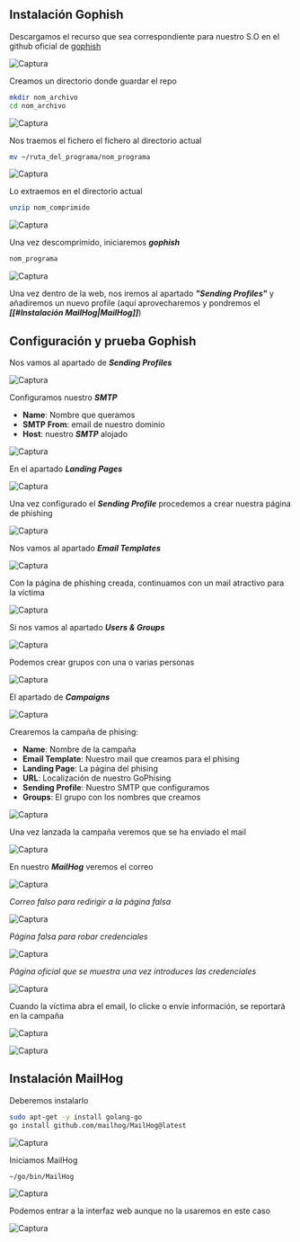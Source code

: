 

## Instalación Gophish


Descargamos el recurso que sea correspondiente para nuestro S.O en el github oficial de [gophish](https://github.com/gophish/gophish/releases)

![Captura](<img/Pasted image 20251029224349.png>)


Creamos un directorio donde guardar el repo

```bash
mkdir nom_archivo
cd nom_archivo
```


![Captura](<img/Pasted image 20251029224832.png>)


Nos traemos el fichero el fichero al directorio actual

```bash
mv ~/ruta_del_programa/nom_programa
```

![Captura](<img/Pasted image 20251029225246.png>)


Lo extraemos en el directorio actual

```bash
unzip nom_comprimido
```

![Captura](<img/Pasted image 20251029225651.png>)


Una vez descomprimido, iniciaremos ***gophish***

```bash
nom_programa
```


![Captura](<img/Pasted image 20251029230326.png>)


Una vez dentro de la web, nos iremos al apartado ***"Sending Profiles"*** y añadiremos un nuevo profile (aquí aprovecharemos y pondremos el ***[[#Instalación MailHog|MailHog]]***)


## Configuración y prueba Gophish


Nos vamos al apartado de ***Sending Profiles***

![Captura](<img/Pasted image 20251029235528.png>)

Configuramos nuestro ***SMTP***

- **Name**: Nombre que queramos
- **SMTP From**: email de nuestro dominio
- **Host**: nuestro ***SMTP*** alojado


![Captura](<img/Pasted image 20251029235513.png>)



En el apartado ***Landing Pages***


![Captura](<img/Pasted image 20251029235359.png>)

Una vez configurado el ***Sending Profile*** procedemos a crear nuestra página de phishing

![Captura](<img/Pasted image 20251029235411.png>)



Nos vamos al apartado ***Email Templates***

![Captura](<img/Pasted image 20251030001314.png>)


Con la página de phishing creada, continuamos con un mail atractivo para la víctima


![Captura](<img/Pasted image 20251030001330.png>)


Si nos vamos al apartado ***Users & Groups***

![Captura](<img/Pasted image 20251030002231.png>)

Podemos crear grupos con una o varias personas

![Captura](<img/Pasted image 20251030002216.png>)


El apartado de ***Campaigns***

![Captura](<img/Pasted image 20251030002642.png>)

Crearemos la campaña de phising:

- **Name**: Nombre de la campaña
- **Email Template**: Nuestro mail que creamos para el phising
- **Landing Page**: La página del phising
- **URL**: Localización de nuestro GoPhising
- **Sending Profile**: Nuestro SMTP que configuramos
- **Groups**: El grupo con los nombres que creamos


![Captura](<img/Pasted image 20251030002722.png>)


Una vez lanzada la campaña veremos que se ha enviado el mail

![Captura](<img/Pasted image 20251030003502.png>)

En nuestro ***MailHog*** veremos el correo

![Captura](<img/Pasted image 20251030003534.png>)


*Correo falso para redirigir a la página falsa*

![Captura](<img/Pasted image 20251030003550.png>)

*Página falsa para robar credenciales*

![Captura](<img/Pasted image 20251030004739.png>)


*Página oficial que se muestra una vez introduces las credenciales*

![Captura](<img/Pasted image 20251030005045.png>)


Cuando la víctima abra el email, lo clicke o envíe información, se reportará en la campaña

![Captura](<img/Pasted image 20251030010859.png>)


![Captura](<img/Pasted image 20251030010918.png>)



## Instalación MailHog


Deberemos instalarlo

```bash
sudo apt-get -y install golang-go
go install github.com/mailhog/MailHog@latest
```

![Captura](<img/Pasted image 20251029231537.png>)

Iniciamos MailHog

```bash
~/go/bin/MailHog
```


![Captura](<img/Pasted image 20251029233922.png>)


Podemos entrar a la interfaz web aunque no la usaremos en este caso


![Captura](<img/Pasted image 20251029234612.png>)



